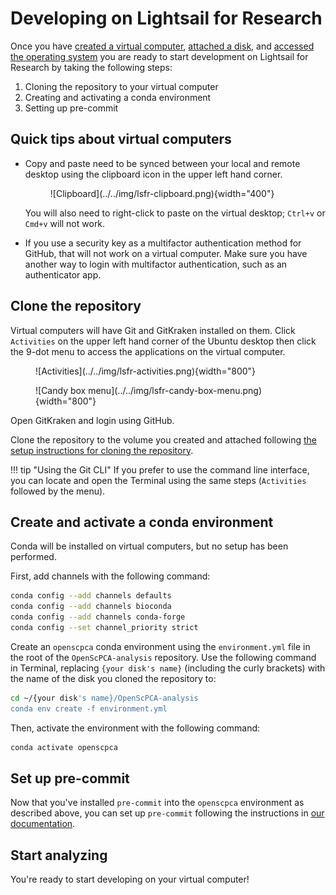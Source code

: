 # Developing on Lightsail for Research

Once you have [created a virtual computer](creating-vcs.md), [attached a disk](working-with-volumes.md), and [accessed the operating system](creating-vcs.md#how-to-access-a-virtual-computer) you are ready to start development on Lightsail for Research by taking the following steps:

1. Cloning the repository to your virtual computer
2. Creating and activating a conda environment
3. Setting up pre-commit

## Quick tips about virtual computers

- Copy and paste need to be synced between your local and remote desktop using the clipboard icon in the upper left hand corner.

    <figure markdown="span">
        ![Clipboard](../../img/lsfr-clipboard.png){width="400"}
    </figure>

    You will also need to right-click to paste on the virtual desktop; `Ctrl+v` or `Cmd+v` will not work.

- If you use a security key as a multifactor authentication method for GitHub, that will not work on a virtual computer.
Make sure you have another way to login with multifactor authentication, such as an authenticator app.

## Clone the repository

Virtual computers will have Git and GitKraken installed on them.
Click `Activities` on the upper left hand corner of the Ubuntu desktop then click the 9-dot menu to access the applications on the virtual computer.

<figure markdown="span">
    ![Activities](../../img/lsfr-activities.png){width="800"}
</figure>

<figure markdown="span">
    ![Candy box menu](../../img/lsfr-candy-box-menu.png){width="800"}
</figure>

Open GitKraken and login using GitHub.

Clone the repository to the volume you created and attached following [the setup instructions for cloning the repository](../../technical-setup/clone-the-repo.md#clone-your-forked-repository).

!!! tip "Using the Git CLI"
    If you prefer to use the command line interface, you can locate and open the Terminal using the same steps (`Activities` followed by the menu).

## Create and activate a conda environment

Conda will be installed on virtual computers, but no setup has been performed.

First, add channels with the following command:

```sh
conda config --add channels defaults
conda config --add channels bioconda
conda config --add channels conda-forge
conda config --set channel_priority strict
```

Create an `openscpca` conda environment using the `environment.yml` file in the root of the `OpenScPCA-analysis` repository.
Use the following command in Terminal, replacing `{your disk's name}` (including the curly brackets) with the name of the disk you cloned the repository to:

```sh
cd ~/{your disk's name}/OpenScPCA-analysis
conda env create -f environment.yml
```

Then, activate the environment with the following command:

```sh
conda activate openscpca
```

## Set up pre-commit

Now that you've installed `pre-commit` into the `openscpca` environment as described above, you can set up `pre-commit` following the instructions in [our documentation](../../technical-setup/environment-setup/setup-precommit.md#set-up-pre-commit).

## Start analyzing

You're ready to start developing on your virtual computer!
